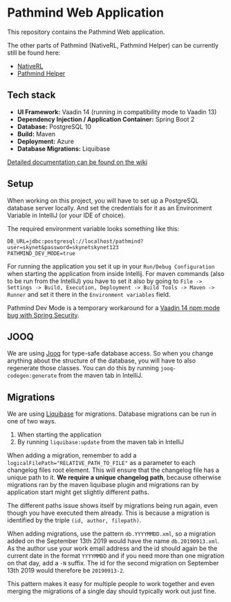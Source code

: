 # Pathmind Web Application

This repository contains the Pathmind Web application.

The other parts of Pathmind (NativeRL, Pathmind Helper) can be currently still be found here:

- [NativeRL](https://github.com/SkymindIO/skil-somatic-cloud/tree/master/nativerl)
- [Pathmind Helper](https://github.com/SkymindIO/skil-somatic-cloud/tree/master/PathmindPolicyHelper)

## Tech stack

- **UI Framework:** Vaadin 14 (running in compatibility mode to Vaadin 13)
- **Dependency Injection / Application Container:** Spring Boot 2
- **Database:** PostgreSQL 10
- **Build:** Maven
- **Deployment:** Azure
- **Database Migrations:** Liquibase

[Detailed documentation can be found on the wiki](https://github.com/SkymindIO/pathmind-webapp/wiki)

## Setup

When working on this project, you will have to set up a PostgreSQL database server locally. And set the credentials for
it as an Environment Variable in IntelliJ (or your IDE of choice).

The required environment variable looks something like this:

```
DB_URL=jdbc:postgresql://localhost/pathmind?user=skynet&password=skynetskynet123
PATHMIND_DEV_MODE=true
```

For running the application you set it up in your `Run/Debug Configuration` when starting the application from inside
Intellij. For maven commands (also to be run from the IntelliJ) you have to set it also by going to
`File -> Settings -> Build, Execution, Deployment -> Build Tools -> Maven -> Runner` and set it there in the
`Environment variables` field.

Pathmind Dev Mode is a temporary workaround for a [Vaadin 14 npm mode bug with Spring Security](https://github.com/SkymindIO/pathmind-webapp/commit/9c09e1aa9cf903a52098f0371d05c7ea73f61e76).

## JOOQ

We are using [Jooq](https://www.jooq.org/doc/3.11/manual/) for type-safe database access. So when you change anything
about the structure of the database, you will have to also regenerate those classes. You can do this by running
`jooq-codegen:generate` from the maven tab in IntelliJ.

## Migrations

We are using [Liquibase](https://www.liquibase.org/documentation/xml_format.html) for migrations. Database migrations
can be run in one of two ways.

1. When starting the application
2. By running `liquibase:update` from the maven tab in IntelliJ

When adding a migration, remember to add a `logicalFilePath="RELATIVE_PATH_TO_FILE"` as a parameter to each changelog
files root element. This will ensure that the changelog file has a unique path to it. **We require a unique changelog
path**, because otherwise migrations ran by the maven liquibase plugin and migrations ran by application start might
get slightly different paths.

The different paths issue shows itself by migrations being run again, even though you have executed them already. This
is because a migration is identified by the triple `(id, author, filepath)`.

When adding migrations, use the pattern `db.YYYYMMDD.xml`, so a migration added on the September 13th 2019 would have
the name `db.20190913.xml`. As the author use your work email address and the id should again be the current date in the
format `YYYYMMDD` and if you need more than one migration on that day, add a `-N` suffix. The id for the second
migration on September 13th 2019 would therefore be `20190913-2`.

This pattern makes it easy for multiple people to work together and even merging the migrations of a single day should
typically work out just fine.

